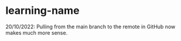 # learning-name

20/10/2022: Pulling from the main branch to the remote in GitHub now makes much more sense. 

